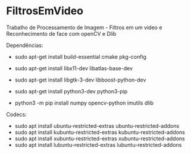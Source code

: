 # FiltrosEmVideo
Trabalho de Processamento de Imagem - Filtros em um video e Reconhecimento de face com openCV e Dlib

Dependências:

* sudo apt-get install build-essential cmake pkg-config
* sudo apt-get install libx11-dev libatlas-base-dev
* sudo apt-get install libgtk-3-dev libboost-python-dev

* sudo apt-get install python3-dev python3-pip

* python3 -m pip install numpy opencv-python imutils dlib

Codecs:

* sudo apt install ubuntu-restricted-extras ubuntu-restricted-addons
* sudo apt install kubuntu-restricted-extras kubuntu-restricted-addons
* sudo apt install xubuntu-restricted-extras xubuntu-restricted-addons
* sudo apt install lubuntu-restricted-extras lubuntu-restricted-addons
